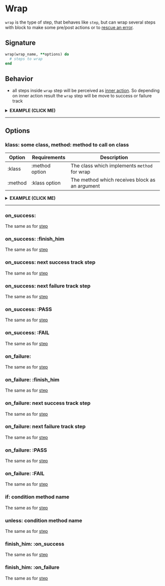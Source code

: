 # Wrap

`wrap` is the type of step, that behaves like `step`, but can wrap several steps with block to make some pre/post actions or to [rescue an error](https://differencialx.github.io/decouplio/resq).

## Signature

```ruby
wrap(wrap_name, **options) do
  # steps to wrap
end
```

## Behavior

- all steps inside `wrap` step will be perceived as [inner action](https://differencialx.github.io/decouplio/inner_action). So depending on inner action result the `wrap` step will be move to success or failure track

<details><summary><b>EXAMPLE (CLICK ME)</b></summary>
<p>

  ```ruby
    require 'decouplio'

    class SomeAction < Decouplio::Action
      logic do
        step :step_one

        wrap :wrap_one do
          step :step_two
          fail :fail_one
        end

        step :step_three
        fail :fail_two
      end

      def step_one(param_for_step_one:, **)
        ctx[:step_one] = param_for_step_one
      end

      def step_two(param_for_step_two:, **)
        ctx[:step_two]= param_for_step_two
      end

      def fail_one(**)
        ctx[:fail_one] = 'Fail one failure'
      end

      def step_three(**)
        ctx[:step_three] = 'Success'
      end

      def fail_two(**)
        ctx[:fail_two] = 'Fail two failure'
      end
    end

    success_wrap_success = SomeAction.call(
      param_for_step_one: true,
      param_for_step_two: true
    )
    success_wrap_failure = SomeAction.call(
      param_for_step_one: true,
      param_for_step_two: false
    )
    failure = SomeAction.call(
      param_for_step_one: false
    )

    success_wrap_success # =>
    # Result: success

    # Railway Flow:
    #   step_one -> wrap_one -> step_two -> step_three

    # Context:
    #   {:param_for_step_one=>true, :param_for_step_two=>true, :step_one=>true, :step_two=>true, :step_three=>"Success"}

    # Errors:
    #   {}


    success_wrap_failure # =>
    # Result: failure

    # Railway Flow:
    #   step_one -> wrap_one -> step_two -> fail_one -> fail_two

    # Context:
    #   {:param_for_step_one=>true, :param_for_step_two=>false, :step_one=>true, :step_two=>false, :fail_one=>"Fail one failure", :fail_two=>"Fail two failure"}

    # Errors:
    #   {}

    failure # =>
    # Result: failure

    # Railway Flow:
    #   step_one -> fail_two

    # Context:
    #   {:param_for_step_one=>false, :step_one=>false, :fail_two=>"Fail two failure"}

    # Errors:
    #   {}
  ```

  ```mermaid
    flowchart LR
        1(start)-->2(step_one);
        2(step_one)-->|success track|3(wrap_one);
        subgraph wrap action;
        3(wrap_one)-->|success track|4(start);
        4(start)-->5(step_two);
        5(step_two)-->|success track|6(finish success);
        5(step_two)-->|failure track|9(fail_one);
        9(fail_one)-->|failure track|10(finish failure);
        end;
        6(finish success)-->|success track|7(step_three);
        7(step_three)-->|success track|8(finish success);
        10(finish failure)-->|failure track|11(fail_two);
        11(fail_two)-->|failure track|12(finish failure);
        2(step_one)-->|failure track|11(fail_two)
  ```

</p>
</details>

***

## Options

### klass: some class, method: method to call on class

|Option|Requirements|Description|
|-|-|-|
|:klass|:method option|The class which implements `method` for wrap|
|:method|:klass option|The method which receives block as an argument|

<details><summary><b>EXAMPLE (CLICK ME)</b></summary>
<p>

  ```ruby
    require 'decouplio'

    class WrapperClass
      def self.some_wrapper_method(&block)
        if block_given?
          puts 'Before wrapper action execution'
          block.call
          puts 'After wrapper action execution'
        end
      end
    end

    class SomeActionWrapKlassMethod < Decouplio::Action
      logic do
        wrap :wrap_one, klass: WrapperClass, method: :some_wrapper_method do
          step :step_one
          step :step_two
        end
      end

      def step_one(**)
        puts 'Step one'
        ctx[:step_one] = 'Success'
      end

      def step_two(**)
        puts 'Step two'
        ctx[:step_two] = 'Success'
      end
    end

    action = SomeActionWrapKlassMethod.call # =>
    # Before wrapper action execution
    # Step one
    # Step two
    # After wrapper action execution

    action # =>
    # Result: success

    # Railway Flow:
    #   wrap_one -> step_one -> step_two

    # Context:
    #   {:step_one=>"Success", :step_two=>"Success"}

    # Errors:
    #   {}
  ```

  ```mermaid
    flowchart LR
        1(start)-->2(wrap_one);
        subgraph wrap action;
        2(wrap_one)-->|success track|3(step_one);
        3(step_one)-->|success track|4(step_two);
        4(step_two)-->|success track|5(finish success);
        end;
        5(finish success)-->|success track|6(finish success)
  ```

</p>
</details>

***

### on_success:
The same as for [step](https://differencialx.github.io/decouplio/step)
### on_success: :finish_him
The same as for [step](https://differencialx.github.io/decouplio/step)
### on_success: next success track step
The same as for [step](https://differencialx.github.io/decouplio/step)
### on_success: next failure track step
The same as for [step](https://differencialx.github.io/decouplio/step)
### on_success: :PASS
The same as for [step](https://differencialx.github.io/decouplio/step)
### on_success: :FAIL
The same as for [step](https://differencialx.github.io/decouplio/step)
### on_failure:
The same as for [step](https://differencialx.github.io/decouplio/step)
### on_failure: :finish_him
The same as for [step](https://differencialx.github.io/decouplio/step)
### on_failure: next success track step
The same as for [step](https://differencialx.github.io/decouplio/step)
### on_failure: next failure track step
The same as for [step](https://differencialx.github.io/decouplio/step)
### on_failure: :PASS
The same as for [step](https://differencialx.github.io/decouplio/step)
### on_failure: :FAIL
The same as for [step](https://differencialx.github.io/decouplio/step)
### if: condition method name
The same as for [step](https://differencialx.github.io/decouplio/step)
### unless: condition method name
The same as for [step](https://differencialx.github.io/decouplio/step)
### finish_him: :on_success
The same as for [step](https://differencialx.github.io/decouplio/step)
### finish_him: :on_failure
The same as for [step](https://differencialx.github.io/decouplio/step)
